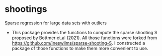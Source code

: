 # shootings
Sparse regression for large data sets with outliers

- This package provides the functions to compute the sparse shooting S proposed by Bottmer et.al (2021). All those functions were forked from https://github.com/ineswilms/sparse-shooting-S. I constructed a package of those functions to make them more convenient to use.

